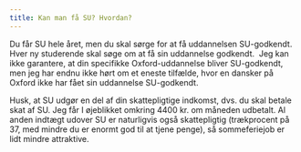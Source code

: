 ```yaml
---
title: Kan man få SU? Hvordan?
---
```

Du får SU hele året, men du skal sørge for at få uddannelsen SU-godkendt. Hver
ny studerende skal søge om at få sin uddannelse godkendt.  Jeg kan ikke
garantere, at din specifikke Oxford-uddannelse bliver SU-godkendt, men jeg har
endnu ikke hørt om et eneste tilfælde, hvor en dansker på Oxford ikke har fået
sin uddannelse SU-godkendt.

Husk, at SU udgør en del af din skattepligtige indkomst, dvs. du skal betale
skat af SU. Jeg får I øjeblikket omkring 4400 kr. om måneden udbetalt. Al
anden indtægt udover SU er naturligvis også skattepligtig (trækprocent på 37,
med mindre du er enormt god til at tjene penge), så sommeferiejob er lidt
mindre attraktive.

